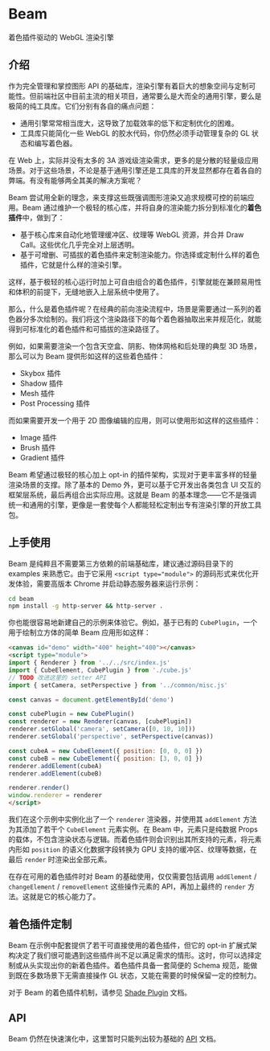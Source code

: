 # Beam
着色插件驱动的 WebGL 渲染引擎


## 介绍
作为完全管理和掌控图形 API 的基础库，渲染引擎有着巨大的想象空间与定制可能性。但前端社区中目前主流的相关项目，通常要么是大而全的通用引擎，要么是极简的纯工具库。它们分别有各自的痛点问题：

* 通用引擎常常相当庞大，这导致了加载效率的低下和定制优化的困难。
* 工具库只能简化一些 WebGL 的胶水代码，你仍然必须手动管理复杂的 GL 状态和编写着色器。

在 Web 上，实际并没有太多的 3A 游戏级渲染需求，更多的是分散的轻量级应用场景。对于这些场景，不论是基于通用引擎还是工具库的开发显然都存在着各自的弊端。有没有能够两全其美的解决方案呢？

Beam 尝试用全新的理念，来支撑这些既强调图形渲染又追求规模可控的前端应用。Beam 通过维护一个极轻的核心库，并将自身的渲染能力拆分到标准化的**着色插件**中，做到了：

* 基于核心库来自动化地管理缓冲区、纹理等 WebGL 资源，并合并 Draw Call。这些优化几乎完全对上层透明。
* 基于可增删、可插拔的着色插件来定制渲染能力。你选择或定制什么样的着色插件，它就是什么样的渲染引擎。

这样，基于极轻的核心运行时加上可自由组合的着色插件，引擎就能在兼顾易用性和体积的前提下，无缝地嵌入上层系统中使用了。

那么，什么是着色插件呢？在经典的前向渲染流程中，场景是需要通过一系列的着色器分多次绘制的。我们将这个渲染路径下的每个着色器抽取出来并规范化，就能得到可标准化的着色插件和可插拔的渲染路径了。

例如，如果需要渲染一个包含天空盒、阴影、物体网格和后处理的典型 3D 场景，那么可以为 Beam 提供形如这样的这些着色插件：

* Skybox 插件
* Shadow 插件
* Mesh 插件
* Post Processing 插件

而如果需要开发一个用于 2D 图像编辑的应用，则可以使用形如这样的这些插件：

* Image 插件
* Brush 插件
* Gradient 插件

Beam 希望通过极轻的核心加上 opt-in 的插件架构，实现对于更丰富多样的轻量渲染场景的支撑。除了基本的 Demo 外，更可以基于它开发出各类包含 UI 交互的框架层系统，最后再组合出实际应用。这就是 Beam 的基本理念——它不是强调统一和通用的引擎，更像是一套使每个人都能轻松定制出专有渲染引擎的开放工具包。


## 上手使用
Beam 是纯粹且不需要第三方依赖的前端基础库，建议通过源码目录下的 examples 来熟悉它。由于它采用 `<script type="module">` 的源码形式来优化开发体验，需要高版本 Chrome 并启动静态服务器来运行示例：

``` bash
cd beam
npm install -g http-server && http-server .
```

你也能很容易地新建自己的示例来体验它。例如，基于已有的 `CubePlugin`，一个用于绘制立方体的简单 Beam 应用形如这样：

``` html
<canvas id="demo" width="400" height="400"></canvas>
<script type="module">
import { Renderer } from '../../src/index.js'
import { CubeElement, CubePlugin } from './cube.js'
// TODO 改进这里的 setter API
import { setCamera, setPerspective } from '../common/misc.js'

const canvas = document.getElementById('demo')

const cubePlugin = new CubePlugin()
const renderer = new Renderer(canvas, [cubePlugin])
renderer.setGlobal('camera', setCamera([0, 10, 10]))
renderer.setGlobal('perspective', setPerspective(canvas))

const cubeA = new CubeElement({ position: [0, 0, 0] })
const cubeB = new CubeElement({ position: [3, 0, 0] })
renderer.addElement(cubeA)
renderer.addElement(cubeB)

renderer.render()
window.renderer = renderer
</script>
```

我们在这个示例中实例化出了一个 `renderer` 渲染器，并使用其 `addElement` 方法为其添加了若干个 `CubeElement` 元素实例。在 Beam 中，元素只是纯数据 Props 的载体，不包含渲染状态与逻辑。而着色插件则会识别出其所支持的元素，将元素内形如 `position` 的语义化数据字段转换为 GPU 支持的缓冲区、纹理等数据，在最后 `render` 时渲染出全部元素。

在存在可用的着色插件时对 Beam 的基础使用，仅仅需要包括调用 `addElement` / `changeElement` / `removeElement` 这些操作元素的 API，再加上最终的 `render` 方法。这就是它的核心能力了。


## 着色插件定制
Beam 在示例中配套提供了若干可直接使用的着色插件，但它的 opt-in 扩展式架构决定了我们很可能遇到这些插件尚不足以满足需求的情形。这时，你可以选择定制或从头实现出你的新着色插件。着色插件具备一套简便的 Schema 规范，能做到既在多数场景下无需直接操作 GL 状态，又能在需要的时候保留一定的控制力。

对于 Beam 的着色插件机制，请参见 [Shade Plugin](./docs/shade-plugin.md) 文档。


## API
Beam 仍然在快速演化中，这里暂时只能列出较为基础的 [API](./docs/api.md) 文档。
